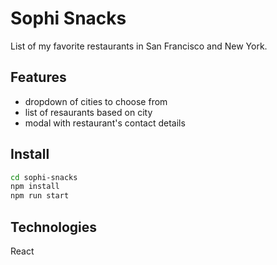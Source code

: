 # Sophi Snacks
List of my favorite restaurants in San Francisco and New York.

## Features
- dropdown of cities to choose from
- list of resaurants based on city
- modal with restaurant's contact details

## Install 
```sh
cd sophi-snacks
npm install
npm run start
```

## Technologies
React

